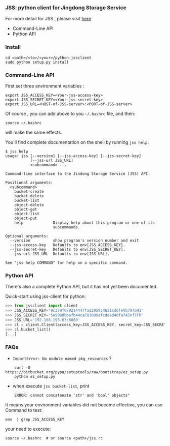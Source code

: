 ### JSS: python client for Jingdong Storage Service

For more detail for JSS , please visit [here](http://man.jcloud.com/hosting/jss/index)

* Command-Line API
* Python API


### Install

```shell
cd <path>/<to>/<your>/python-jssclient
sudo python setup.py install
```


### Command-Line  API
First set three environment variables :
```
export JSS_ACCESS_KEY=<Your-jss-access-key>
export JSS_SECRET_KEY=<Your-jss-secret-key>
export JSS_URL=<HOST-of-JSS-server>:<PORT-of-JSS-server>
```
Of course , you can add above to you `~/.bashrc` file, and then:
```
source ~/.bashrc
```
will make the same effects.

You'll find complete documentation on the shell by running `jss help`:
```shell
$ jss help 
usage: jss [--version] [--jss-access-key] [--jss-secret-key]
           [--jss-url JSS_URL]
           <subcommand> ...

Command-line interface to the Jindong Storage Service (JSS) API.

Positional arguments:
  <subcommand>
    bucket-create
    bucket-delete
    bucket-list
    object-delete
    object-get
    object-list
    object-put
    help             Display help about this program or one of its
                     subcommands.

Optional arguments:
  --version          show program's version number and exit
  --jss-access-key   Defaults to env[JSS_ACCESS_KEY].
  --jss-secret-key   Defaults to env[JSS_SECRET_KEY].
  --jss-url JSS_URL  Defaults to env[JSS_URL].

See "jss help COMMAND" for help on a specific command.
```


### Python API
There's also a complete Python API, but it has not yet been documented.

Quick-start using jss-client for python:
```python
>>> from jssclient import client 
>>> JSS_ACCESS_KEY='9c379f079214447fad2959c4621cd6feVb797oH1'     
>>> JSS_SECRET_KEY='5e998dbbafb44ca783099afcdead40fa7A3Vf7Fh'
>>> JSS_URL='192.168.195.63:6080'
>>> cl = client.Client(access_key=JSS_ACCESS_KEY, secret_key=JSS_SECRET_KEY, jss_url=JSS_URL) 
>>> cl.bucket_list() 
[...]
```


### FAQs

+  `ImportError: No module named pkg_resources` ? 

```shell
    curl -O https://bitbucket.org/pypa/setuptools/raw/bootstrap/ez_setup.py
    python ez_setup.py
```

+  when execute `jss bucket-list`, print 

```shell
    ERROR: cannot concatenate 'str' and 'bool' objects" 
```
It means your environment variables did not become effective, you can use Command
to test:
```shell
env  | grep JSS_ACCESS_KEY
```

your need to execute:
```shell
source ~/.bashrc  # or source <path>/jss.rc
```
